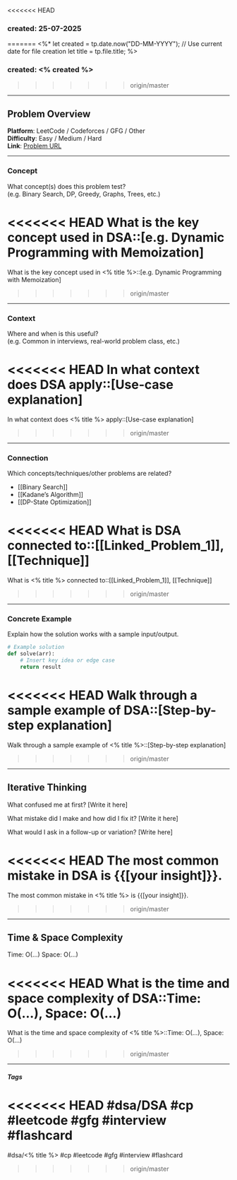 <<<<<<< HEAD

### created: 25-07-2025
=======
<%*
let created = tp.date.now("DD-MM-YYYY"); // Use current date for file creation
let title = tp.file.title;
%>
### created: <% created %>
>>>>>>> origin/master
---
## Problem Overview  

**Platform**: LeetCode / Codeforces / GFG / Other  
**Difficulty**: Easy / Medium / Hard  
**Link**: [Problem URL]()

---
### Concept  
What concept(s) does this problem test?  
(e.g. Binary Search, DP, Greedy, Graphs, Trees, etc.)

<<<<<<< HEAD
What is the key concept used in DSA::[e.g. Dynamic Programming with Memoization]
=======
What is the key concept used in <% title %>::[e.g. Dynamic Programming with Memoization]
>>>>>>> origin/master

---
### Context  
Where and when is this useful?  
(e.g. Common in interviews, real-world problem class, etc.)

<<<<<<< HEAD
In what context does DSA apply::[Use-case explanation]
=======
In what context does <% title %> apply::[Use-case explanation]
>>>>>>> origin/master

---
### Connection  
Which concepts/techniques/other problems are related?

- [[Binary Search]]
- [[Kadane’s Algorithm]]
- [[DP-State Optimization]]

<<<<<<< HEAD
What is DSA connected to::[[Linked_Problem_1]], [[Technique]]
=======
What is <% title %> connected to::[[Linked_Problem_1]], [[Technique]]
>>>>>>> origin/master

---
### Concrete Example  
Explain how the solution works with a sample input/output.

```python
# Example solution
def solve(arr):
    # Insert key idea or edge case
    return result
```

<<<<<<< HEAD
Walk through a sample example of DSA::[Step-by-step explanation]
=======
Walk through a sample example of <% title %>::[Step-by-step explanation]
>>>>>>> origin/master


---
## Iterative Thinking

What confused me at first?
[Write it here]

What mistake did I make and how did I fix it?
[Write it here]

What would I ask in a follow-up or variation?
[Write here]

<<<<<<< HEAD
The most common mistake in DSA is {{[your insight]}}.
=======
The most common mistake in <% title %> is {{[your insight]}}.
>>>>>>> origin/master


---
## Time & Space Complexity

Time: O(...)
Space: O(...)

<<<<<<< HEAD
What is the time and space complexity of DSA::Time: O(...), Space: O(...)
=======
What is the time and space complexity of <% title %>::Time: O(...), Space: O(...)
>>>>>>> origin/master


---
##### Tags

<<<<<<< HEAD
#dsa/DSA #cp #leetcode #gfg #interview #flashcard
=======
#dsa/<% title %> #cp #leetcode #gfg #interview #flashcard
>>>>>>> origin/master

